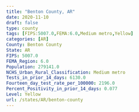 ```yaml
---
title: "Benton County, AR"
date: 2020-11-10
draft: false
type: county
tags: [FIPS:5007.0,FEMA:6.0,Medium metro,Yellow]
categories: [AR]
County: Benton County
State: AR
FIPS: 5007.0
FEMA_Region: 6.0
Population: 279141.0
NCHS_Urban_Rural_Classification: Medium metro
Tests_in_prior_14_days: 6130.0
Fourteen_day_test_rate_per_100000: 2196.0
Percent_Positivity_in_prior_14_days: 0.077
Level: Yellow
url: /states/AR/benton-county
---
```



